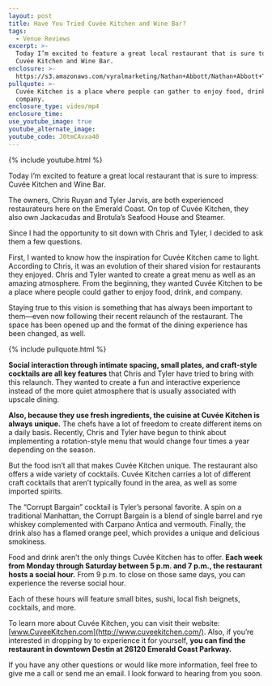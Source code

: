 ```yaml
---
layout: post
title: Have You Tried Cuvée Kitchen and Wine Bar?
tags:
  - Venue Reviews
excerpt: >-
  Today I’m excited to feature a great local restaurant that is sure to impress:
  Cuvée Kitchen and Wine Bar.
enclosure: >-
  https://s3.amazonaws.com/vyralmarketing/Nathan+Abbott/Nathan+Abbott+Team-+Have+you+tried+this+unique+local+restaurant%253F.mp4
pullquote: >-
  Cuvée Kitchen is a place where people can gather to enjoy food, drink, and
  company.
enclosure_type: video/mp4
enclosure_time:
use_youtube_image: true
youtube_alternate_image:
youtube_code: J0tmCAvxa40
---
```



{% include youtube.html %}

Today I’m excited to feature a great local restaurant that is sure to impress: Cuvée Kitchen and Wine Bar.

The owners, Chris Ruyan and Tyler Jarvis, are both experienced restaurateurs here on the Emerald Coast. On top of Cuvée Kitchen, they also own Jackacudas and Brotula’s Seafood House and Steamer.

Since I had the opportunity to sit down with Chris and Tyler, I decided to ask them a few questions.

First, I wanted to know how the inspiration for Cuvée Kitchen came to light. According to Chris, it was an evolution of their shared vision for restaurants they enjoyed. Chris and Tyler wanted to create a great menu as well as an amazing atmosphere. From the beginning, they wanted Cuvée Kitchen to be a place where people could gather to enjoy food, drink, and company.

Staying true to this vision is something that has always been important to them—even now following their recent relaunch of the restaurant. The space has been opened up and the format of the dining experience has been changed, as well.

{% include pullquote.html %}

**Social interaction through intimate spacing, small plates, and craft-style cocktails are all key features** that Chris and Tyler have tried to bring with this relaunch. They wanted to create a fun and interactive experience instead of the more quiet atmosphere that is usually associated with upscale dining.

**Also, because they use fresh ingredients, the cuisine at Cuvée Kitchen is always unique.** The chefs have a lot of freedom to create different items on a daily basis. Recently, Chris and Tyler have begun to think about implementing a rotation-style menu that would change four times a year depending on the season.

But the food isn’t all that makes Cuvée Kitchen unique. The restaurant also offers a wide variety of cocktails. Cuvée Kitchen carries a lot of different craft cocktails that aren’t typically found in the area, as well as some imported spirits.

The “Corrupt Bargain” cocktail is Tyler’s personal favorite. A spin on a traditional Manhattan, the Corrupt Bargain is a blend of single barrel and rye whiskey complemented with Carpano Antica and vermouth. Finally, the drink also has a flamed orange peel, which provides a unique and delicious smokiness.

Food and drink aren’t the only things Cuvée Kitchen has to offer. **Each week from Monday through Saturday between 5 p.m. and 7 p.m., the restaurant hosts a social hour.** From 9 p.m. to close on those same days, you can experience the reverse social hour.

Each of these hours will feature small bites, sushi, local fish beignets, cocktails, and more.

To learn more about Cuvée Kitchen, you can visit their website: [www.CuveeKitchen.com](http://www.cuveekitchen.com/). Also, if you’re interested in dropping by to experience it for yourself, **you can find the restaurant in downtown Destin at 26120 Emerald Coast Parkway.**

If you have any other questions or would like more information, feel free to give me a call or send me an email. I look forward to hearing from you soon.